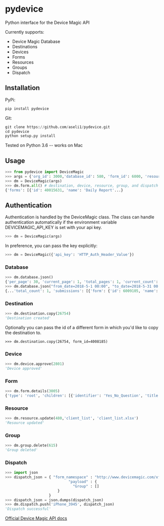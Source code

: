 # pydevice
Python interface for the Device Magic API

Currently supports:

* Device Magic Database 
* Destinations
* Devices
* Forms
* Resources
* Groups
* Dispatch

## Installation

PyPi:

```python
pip install pydevice
```

Git:

```python
git clone https://github.com/aseli1/pydevice.git
cd pydevice
python setup.py install
```
Tested on Python 3.6 -- works on Mac

## Usage
```python
>>> from pydevice import DeviceMagic
>>> args = {'org_id': 3000,'database_id': 580, 'form_id': 6000, 'resource_id': 103, 'file_path': 'path/to/file'}
>>> dm = DeviceMagic(args)
>>> dm.form.all() # destination, device, resource, group, and dispatch also have this method
{'forms': [{'id': 40015631, 'name': 'Daily Report'...}
```

## Authentication
Authentication is handled by the DeviceMagic class. The class can handle authentication automatically if the environment variable DEVICEMAGIC_API_KEY is set with your api key.
```python
>>> dm = DeviceMagic(args)
```
In preference, you can pass the key explicitly:
```python
>>> dm = DeviceMagic({'api_key': 'HTTP_Auth_Header_Value'})
```

### Database
```python
>>> dm.database.json()
{'per_page': 30, 'current_page': 1, 'total_pages': 1, 'current_count': 13, 'total_count': 13, 'submissions': [{'form'...
>>> dm.database.json("from_date=2018-5-1 00:00", "to_date=2018-5-31 00:00")
{...'total_count': 1, 'submissions': [{'form': {'id': 6009105, 'name': 'Sales Report'...}
```

### Destination
```python
>>> dm.destination.copy(26754)
'Destination created'
```
Optionally you can pass the id of a different form in which you'd like to copy the destination to.
```
>>> dm.destination.copy(26754, form_id=4008185)
```

### Device
```python
>>> dm.device.approve(2801)
'Device approved'
```

### Form
```python
>>> dm.form.details(3005)
{'type': 'root', 'children': [{'identifier': 'Yes_No_Question', 'title': 'Yes/No Question', 'autoIdentifier': True, 'type': 'boolean'}, {'identifier': 'Date_Question', 'title': 'Date Question', 'autoIdentifier': True, 'type': 'date'}...}
```

### Resource
```python
>>> dm.resource.update(480,'client_list', 'client_list.xlsx')
'Resource updated'
```

### Group
```python
>>> dm.group.delete(615)
'Group deleted'
```

### Dispatch
```python
>>> import json
>>> dispatch_json = { "form_namespace" : "http://www.devicemagic.com/xforms/4c0a6400-ef90-8283-8586-22000a1ddaf9", 
                             "payload" : {
                               "Group" : []
                        }
                    }
>>> dispatch_json = json.dumps(dispatch_json)
>>> dm.dispatch.push('iPhone_3945', dispatch_json)
'Dispatch successful'
```

[Official Device Magic API docs](https://docs.devicemagic.com/create-custom-integrations-with-our-restapi)